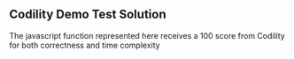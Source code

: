 ## Codility Demo Test Solution

The javascript function represented here receives a 100 score from Codility for both correctness and time complexity

